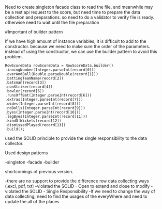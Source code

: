 Need to create singleton facade class to read the file. and meanwhile may be a rest api request to the score, but need time to 
prepare the data collection and preparations. so need to do a validator to verify file is ready. otherwise need to wait until the file preparation


#Important of builder pattern

If we have high amount of instance variables, it is difficult to add to the constructor. because we need to make sure the order of the parameters.
instead of using the constructor, we can use the builder pattern to avoid this problem.

    RowScoreData rowScoreData = RowScoreData.builder()
    .inningNumber(Integer.parseInt(record[0]))
    .overAndBall(Double.parseDouble(record[1]))
    .battingTeamName(record[2])
    .batsman(record[3])
    .nonStriker(record[4])
    .bowler(record[5])
    .runsOffBat(Integer.parseInt(record[6]))
    .extras(Integer.parseInt(record[7]))
    .wides(Integer.parseInt(record[8]))
    .noBolls(Integer.parseInt(record[9]))
    .byes(Integer.parseInt(record[10]))
    .legByes(Integer.parseInt(record[11]))
    .kindOfWickets(record[12])
    .dismissedPlayed(record[13])
    .build();

used the SOLID principle to provide the single responsibility to the data collector.

Used design patterns

-singleton
-facade
-builder


shortcomings of previous version.

-there are no support to provide the difference row data collecting ways (.excl, pdf, txt) 
    -violated the SOLID  - Open to extend and close to modify
    -violated the SOLID  - Single Responsibility
    -If we need to change the way of data collecting, need to find the usages of the everyWhere and need to update the all of the places